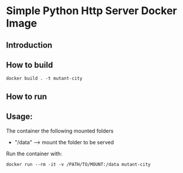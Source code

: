 # Simple Python Http Server Docker Image

## Introduction


## How to build

```
docker build . -t mutant-city
```

## How to run

## Usage:

The container the following mounted folders

* "/data" --> mount the folder to be served

Run the container with:

```
docker run --rm -it -v /PATH/TO/MOUNT:/data mutant-city
```
